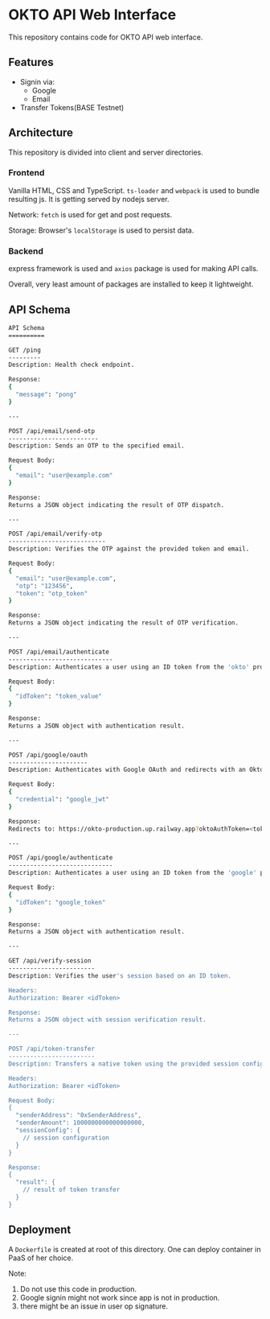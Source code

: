 # OKTO API Web Interface

This repository contains code for OKTO API web interface.

## Features

 - Signin via:
   - Google
   - Email
 - Transfer Tokens(BASE Testnet)

## Architecture

This repository is divided into client and server directories.

### Frontend

Vanilla HTML, CSS and TypeScript. `ts-loader` and `webpack` is used to bundle resulting js. It is getting served by nodejs server.

Network: `fetch` is used for get and post requests.

Storage: Browser's `localStorage` is used to persist data.

### Backend

express framework is used and `axios` package is used for making API calls.

Overall, very least amount of packages are installed to keep it lightweight.

## API Schema

```bash
API Schema
==========

GET /ping
---------
Description: Health check endpoint.

Response:
{
  "message": "pong"
}

---

POST /api/email/send-otp
-------------------------
Description: Sends an OTP to the specified email.

Request Body:
{
  "email": "user@example.com"
}

Response:
Returns a JSON object indicating the result of OTP dispatch.

---

POST /api/email/verify-otp
---------------------------
Description: Verifies the OTP against the provided token and email.

Request Body:
{
  "email": "user@example.com",
  "otp": "123456",
  "token": "otp_token"
}

Response:
Returns a JSON object indicating the result of OTP verification.

---

POST /api/email/authenticate
-----------------------------
Description: Authenticates a user using an ID token from the 'okto' provider.

Request Body:
{
  "idToken": "token_value"
}

Response:
Returns a JSON object with authentication result.

---

POST /api/google/oauth
----------------------
Description: Authenticates with Google OAuth and redirects with an Okto token.

Request Body:
{
  "credential": "google_jwt"
}

Response:
Redirects to: https://okto-production.up.railway.app?oktoAuthToken=<token>

---

POST /api/google/authenticate
-----------------------------
Description: Authenticates a user using an ID token from the 'google' provider.

Request Body:
{
  "idToken": "google_token"
}

Response:
Returns a JSON object with authentication result.

---

GET /api/verify-session
------------------------
Description: Verifies the user's session based on an ID token.

Headers:
Authorization: Bearer <idToken>

Response:
Returns a JSON object with session verification result.

---

POST /api/token-transfer
------------------------
Description: Transfers a native token using the provided session config and user ID token.

Headers:
Authorization: Bearer <idToken>

Request Body:
{
  "senderAddress": "0xSenderAddress",
  "senderAmount": 1000000000000000000,
  "sessionConfig": {
    // session configuration
  }
}

Response:
{
  "result": {
    // result of token transfer
  }
}
```

## Deployment

A `Dockerfile` is created at root of this directory. One can deploy container in PaaS of her choice.

Note:

1. Do not use this code in production.
2. Google signin might not work since app is not in production.
3. there might be an issue in user op signature.
